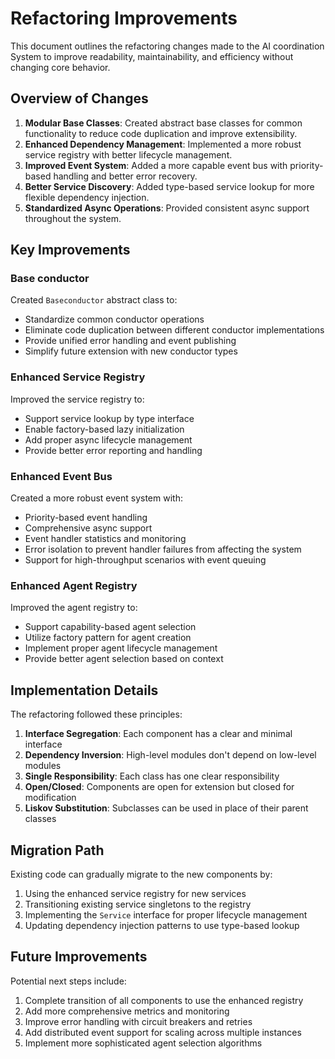 # Refactoring Improvements

This document outlines the refactoring changes made to the AI coordination System to improve readability, maintainability, and efficiency without changing core behavior.

## Overview of Changes

1. **Modular Base Classes**: Created abstract base classes for common functionality to reduce code duplication and improve extensibility.
2. **Enhanced Dependency Management**: Implemented a more robust service registry with better lifecycle management.
3. **Improved Event System**: Added a more capable event bus with priority-based handling and better error recovery.
4. **Better Service Discovery**: Added type-based service lookup for more flexible dependency injection.
5. **Standardized Async Operations**: Provided consistent async support throughout the system.

## Key Improvements

### Base conductor

Created `Baseconductor` abstract class to:

- Standardize common conductor operations
- Eliminate code duplication between different conductor implementations
- Provide unified error handling and event publishing
- Simplify future extension with new conductor types

### Enhanced Service Registry

Improved the service registry to:

- Support service lookup by type interface
- Enable factory-based lazy initialization
- Add proper async lifecycle management
- Provide better error reporting and handling

### Enhanced Event Bus

Created a more robust event system with:

- Priority-based event handling
- Comprehensive async support
- Event handler statistics and monitoring
- Error isolation to prevent handler failures from affecting the system
- Support for high-throughput scenarios with event queuing

### Enhanced Agent Registry

Improved the agent registry to:

- Support capability-based agent selection
- Utilize factory pattern for agent creation
- Implement proper agent lifecycle management
- Provide better agent selection based on context

## Implementation Details

The refactoring followed these principles:

1. **Interface Segregation**: Each component has a clear and minimal interface
2. **Dependency Inversion**: High-level modules don't depend on low-level modules
3. **Single Responsibility**: Each class has one clear responsibility
4. **Open/Closed**: Components are open for extension but closed for modification
5. **Liskov Substitution**: Subclasses can be used in place of their parent classes

## Migration Path

Existing code can gradually migrate to the new components by:

1. Using the enhanced service registry for new services
2. Transitioning existing service singletons to the registry
3. Implementing the `Service` interface for proper lifecycle management
4. Updating dependency injection patterns to use type-based lookup

## Future Improvements

Potential next steps include:

1. Complete transition of all components to use the enhanced registry
2. Add more comprehensive metrics and monitoring
3. Improve error handling with circuit breakers and retries
4. Add distributed event support for scaling across multiple instances
5. Implement more sophisticated agent selection algorithms
